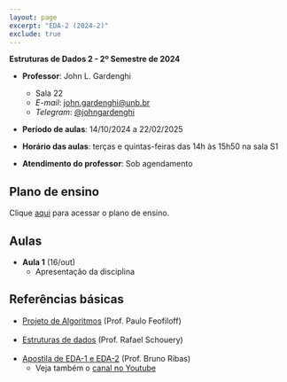 ```yaml
---
layout: page
excerpt: "EDA-2 (2024-2)"
exclude: true
---
```


**Estruturas de Dados 2 - 2º Semestre de 2024**

* **Professor**: John L. Gardenghi
  + Sala 22
  + *E-mail*: john.gardenghi@unb.br
  + *Telegram*: <a href="https://t.me/johngardenghi" target="_blank">@johngardenghi</a>

* **Período de aulas**: 14/10/2024 a 22/02/2025
* **Horário das aulas**: terças e quintas-feiras das 14h às 15h50 na sala S1
* **Atendimento do professor**: Sob agendamento

## Plano de ensino

Clique <a href="plano_eda2_25_2.pdf" target="_blank">aqui</a> para acessar o plano de ensino.

<!--
## Notas

Clique [aqui](notas.htm) para visualizar as notas.
-->

## Aulas

<!--
* **Aula 29** (21/fev)
  + Revisão de notas e faltas
<br><br>
* **Aula 28** (19/fev)
  + Revisão de notas e faltas
<br><br>
* **Aula 27** (14/fev)
  + Revisão de notas e faltas
<br><br>
* **Aula 26** (12/fev)
  + Revisão de notas e faltas
<br><br>
* **Aula 25** (07/fev)
  + Avaliação Somativa 3
<br><br>
* **Aula 24** (05/fev)
<br><br>
* **Aula 23** (31/jan)
  + Grafos
    + Implementação usando matriz e listas de adjacências
<br><br>
* **Aula 22** (29/jan)
  + Grafos
    + Representação usando matriz e listas de adjacências
<br><br>
* **Aula 21** (24/jan)
  + Árvores Binárias de Busca Rubro-Negra Esquerdistas
    + Casos de inserção e operações de correção
<br><br>
* **Aula 20** (22/jan)
  + Árvores Binárias de Busca Rubro-Negra Esquerdistas
    + Casos de inserção e operações de correção
<br><br>
* **Aula 19** (17/jan)
  + Árvores Binárias de Busca Rubro-Negra Esquerdistas
    + Definição e conceitos
<br><br>
* **Aula 18** (15/jan)
  + Correção Avaliação Somativa 2
  + Árvores Binárias de Busca Rubro-Negra Esquerdistas
    + Introdução
<br><br>
* **Aula 17** (10/jan)
  + Avaliação Somativa 2
<br><br>
* **Aula 16** (08/jan)
  + Revisão
<br><br>
* ~~**Aula 16** (20/dez)~~
  + Aula suspensa
<br><br>
* **Aula 15** (18/dez)
  + Árvore binária de busca
    + Antecessor e sucessor
    + Remoção
<br><br>
* **Aula 14** (13/dez)
  + Árvore binária de busca
    + Criação, busca e inserção
    + Antecessor e sucessor
<br><br>
* **Aula 13** (11/dez)
  + Árvores binárias
    + Percursos em profundidade
  + Árvore binária de busca
    + Definição e conceitos básicos
<br><br>
* **Aula 12** (06/dez)
  + Árvores binárias
    + Conceitos básicos
    + Percursos em árvores
      + Percurso em largura
<br><br>
* **Aula 11** (04/dez)
  + Árvores
    + Conceitos básicos
<br><br>
* **Aula 10** (29/nov)
  + Correção da Somativa 1
  + Tabelas de dispersão
    + Endereçamento Aberto com Sondagem Linear
<br><br>
* **Aula 9** (27/nov)
  + Avaliação Somativa 1
<br><br>
* **Aula 8** (22/nov)
  + Tabelas de dispersão
    + Implementação usando Encadeamento Separado
  + *Leitura recomendada*:
    + <a href="https://www.ime.usp.br/~pf/algoritmos/aulas/hash.html" target="_blank">Prof. Paulo Feofiloff</a>
<br><br>    
* **Aula 7** (13/nov)
  + Tabelas de dispersão
    + Representação
    + Função de hash modular
    + Aplicações
  + *Leitura recomendada*:
    + Primos de Mersenne
      + <a href="https://pt.wikipedia.org/wiki/Primo_de_Mersenne" target="_blank">Wikipedia</a>
      + <a href="https://impa.br/noticias/numeros-primos-de-mersenne-visando-o-infinito/">Prof. Marcelo Viana</a>
<br><br>
* **Aula 6** (01/nov)
  + O problema de busca
    + Busca sequencial
    + Busca binária
  + Tabelas de dispersão (hashing)
    + Endereçamento direto
<br><br>
* **Aula 5** (30/out)
  + Ordenação rápida (QuickSort)
  + Quickselect
  + *Leitura recomendada*
    + QuickSelect
      + <a href="https://www.brunoribas.com.br/apostila-eda/quicksort.html#org1aec290" target="_blank">Prof. Bruno Ribas</a>
      + <a href="https://www.geeksforgeeks.org/quickselect-algorithm/" target="_blank">Geeks for geeks</a>
<br><br>
* **Aula 4** (25/out)
  + Ordenação rápida (QuickSort)
  + *Leitura recomendada*
    + <a href="">Prof. Paulo Feofiloff</a>
    + <a href="https://www.brunoribas.com.br/apostila-eda/quicksort.html" target="_blank">Prof. Bruno Ribas</a>
    + <a href="https://www.ic.unicamp.br/~rafael/slides/mc202/unidade20-ordenacao-merge-quick.pdf" target="_blank">Prof. Rafael Schouery</a> (<a href="https://www.ic.unicamp.br/~rafael/slides/mc202/unidade20-ordenacao-merge-quick-handout.pdf" target="_blank">handouts</a>)
    + <a href="https://www.geeksforgeeks.org/quick-sort/" target="_blank">Geeks for geeks</a>
<br><br>
* **Aula 3** (23/out)
  + Ordenação por intercalação
  + *Leitura recomendada*
    + <a href="https://www.ime.usp.br/~pf/algoritmos/aulas/mrgsrt.html" target="_blank">Prof. Paulo Feofiloff</a>
    + <a href="https://www.ic.unicamp.br/~rafael/slides/mc202/unidade20-ordenacao-merge-quick.pdf" target="_blank">Prof. Rafael Schouery</a> (<a href="https://www.ic.unicamp.br/~rafael/slides/mc202/unidade20-ordenacao-merge-quick-handout.pdf" target="_blank">handouts</a>)
    + <a href="https://www.brunoribas.com.br/apostila-eda/mergesort.html" target="_blank">Prof. Bruno Ribas</a>
<br><br>
* **Aula 2** (18/out)
  + Revisão
    + Análise de complexidade
    + Classes de complexidade (P e NP)
    + Listas encadeadas
  + *Leitura recomendada*
    + <a href="https://www.ime.usp.br/~pf/analise_de_algoritmos/aulas/Oh.html" target="_blank">Comparação assintótica de funções</a> (Prof. Paulo Feofiloff)
    + <a href="https://towardsdatascience.com/the-math-behind-big-o-and-other-asymptotic-notations-64487889f33f" target="_blank">A matemática por trás da notação Big-O</a>
    + <a href="https://www.ime.usp.br/~pf/algoritmos/aulas/lista.html" target="_blank">Listas encadeadas</a> (Prof. Paulo Feofiloff)
    + <a href="https://www.brunoribas.com.br/apostila-eda/lista-encadeada.html" target="_blank">Exercícios de listas encadeadas</a>
    + Problemas do milênio
      + <a href="https://pt.wikipedia.org/wiki/Problemas_do_Pr%C3%A9mio_Millennium" target="_blank">Wikipedia</a>
      + <a href="https://www.claymath.org/millennium-problems/" target="_blank">Página oficial</a>
<br><br>
-->
* **Aula 1** (16/out)
  + Apresentação da disciplina

## Referências básicas

* <a href="https://www.ime.usp.br/~pf/algoritmos/index.html" target="_blank">Projeto de Algoritmos</a> (Prof. Paulo Feofiloff)
<br><br>
* <a href="https://www.ic.unicamp.br/~rafael/mc202.html" target="_blank">Estruturas de dados</a> (Prof. Rafael Schouery)
<br><br>
* <a href="https://www.brunoribas.com.br/apostila-eda/" target="_blank">Apostila de EDA-1 e EDA-2</a> (Prof. Bruno Ribas)
  + Veja também o <a href="https://www.youtube.com/@ProfBrunoRibas" target="_blank">canal no Youtube</a>
